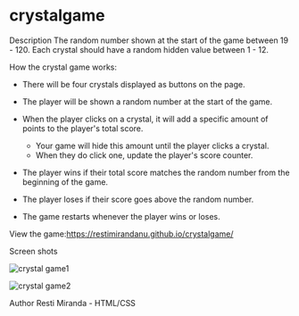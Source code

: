# crystalgame

Description
The random number shown at the start of the game between 19 - 120. Each crystal should have a random hidden value between 1 - 12.

How the crystal game works:

   * There will be four crystals displayed as buttons on the page.

   * The player will be shown a random number at the start of the game.

   * When the player clicks on a crystal, it will add a specific amount of points to the player's total score. 

     * Your game will hide this amount until the player clicks a crystal.
     * When they do click one, update the player's score counter.

   * The player wins if their total score matches the random number from the beginning of the game.

   * The player loses if their score goes above the random number.

   * The game restarts whenever the player wins or loses.

View the game:https://restimirandanu.github.io/crystalgame/


Screen shots


![crystal game1](https://user-images.githubusercontent.com/43328718/49694490-b48e9a00-fb50-11e8-96ff-a06925981e94.PNG)

![crystal game2](https://user-images.githubusercontent.com/43328718/49694492-bce6d500-fb50-11e8-9e8a-378fec2435c2.PNG)




Author
Resti Miranda - HTML/CSS




